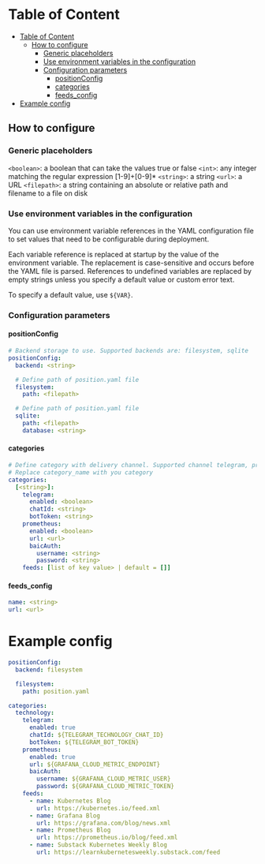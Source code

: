 # Table of Content

- [Table of Content](#table-of-content)
  - [How to configure](#how-to-configure)
    - [Generic placeholders](#generic-placeholders)
    - [Use environment variables in the configuration](#use-environment-variables-in-the-configuration)
    - [Configuration parameters](#configuration-parameters)
      - [positionConfig](#positionconfig)
      - [categories](#categories)
      - [feeds\_config](#feeds_config)
- [Example config](#example-config)

## How to configure

### Generic placeholders

`<boolean>`: a boolean that can take the values true or false
`<int>`: any integer matching the regular expression [1-9]+[0-9]*
`<string>`: a string
`<url>`: a URL
`<filepath>`: a string containing an absolute or relative path and filename to a file on disk

### Use environment variables in the configuration

You can use environment variable references in the YAML configuration file to set values that need to be configurable during deployment.

Each variable reference is replaced at startup by the value of the environment variable. The replacement is case-sensitive and occurs before the YAML file is parsed. References to undefined variables are replaced by empty strings unless you specify a default value or custom error text.

To specify a default value, use `${VAR}`.

### Configuration parameters

#### positionConfig

```yaml
# Backend storage to use. Supported backends are: filesystem, sqlite
positionConfig:
  backend: <string>

  # Define path of position.yaml file
  filesystem:
    path: <filepath>

  # Define path of position.yaml file
  sqlite:
    path: <filepath>
    database: <string>
```

#### categories

```yaml
# Define category with delivery channel. Supported channel telegram, prometheus
# Replace category_name with you category
categories:
  [<string>]:
    telegram:
      enabled: <boolean>
      chatId: <string>
      botToken: <string>
    prometheus:
      enabled: <boolean>
      url: <url>
      baicAuth:
        username: <string>
        password: <string>
    feeds: [list of key value> | default = []]
```

#### feeds_config

```yaml
name: <string>
url: <url>
```

# Example config

```yaml
positionConfig:
  backend: filesystem

  filesystem:
    path: position.yaml

categories:
  technology:
    telegram:
      enabled: true
      chatId: ${TELEGRAM_TECHNOLOGY_CHAT_ID}
      botToken: ${TELEGRAM_BOT_TOKEN}
    prometheus:
      enabled: true
      url: ${GRAFANA_CLOUD_METRIC_ENDPOINT}
      baicAuth:
        username: ${GRAFANA_CLOUD_METRIC_USER}
        password: ${GRAFANA_CLOUD_METRIC_TOKEN}
    feeds:
      - name: Kubernetes Blog
        url: https://kubernetes.io/feed.xml
      - name: Grafana Blog
        url: https://grafana.com/blog/news.xml
      - name: Prometheus Blog
        url: https://prometheus.io/blog/feed.xml
      - name: Substack Kubernetes Weekly Blog
        url: https://learnkubernetesweekly.substack.com/feed
```
